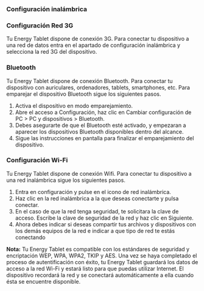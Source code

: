 ### Configuración inalámbrica

### Configuración Red 3G

Tu Energy Tablet dispone de conexión 3G. Para conectar tu dispositivo a una red de datos entra en el apartado de configuración inalámbrica y selecciona la red 3G del dispositivo.

### Bluetooth

Tu Energy Tablet dispone de conexión Bluetooth. Para conectar tu dispositivo con auriculares, ordenadores, tablets, smartphones, etc. Para emparejar el dispositivo Bluetooth sigue los siguientes pasos.

1. Activa el dispositivo en modo emparejamiento.
2. Abre el acceso a Configuración, haz clic en Cambiar configuración de PC > PC y dispositivos > Bluetooth.
3. Debes asegurarte de que el Bluetooth esté activado, y empezaran a aparecer los dispositivos Bluetooth disponibles dentro del alcance.
4. Sigue las instrucciones en pantalla para finalizar el emparejamiento del dispositivo.

### Configuración Wi-Fi

Tu Energy Tablet dispone de conexión Wifi. Para conectar tu dispositivo a una red inalámbrica sigue los siguientes pasos.

1. Entra en configuración y pulse en el icono de red inalámbrica.
2. Haz clic en la red inalámbrica a la que deseas conectarte y pulsa conectar.
3. En el caso de que la red tenga seguridad, te solicitara la clave de acceso. Escribe la clave de seguridad de la red y haz clic en Siguiente.
4. Ahora debes indicar si deseas compartir tus archivos y dispositivos con los demás equipos de la red e indicar a que tipo de red te estás conectando

**Nota:** Tu Energy Tablet es compatible con los estándares de seguridad y encriptación WEP, WPA, WPA2, TKIP y
AES. Una vez se haya completado el proceso de autentificación con éxito, tu Energy Tablet guardará los datos
de acceso a la red Wi-Fi y estará listo para que puedas utilizar Internet. El dispositivo recordará la red y se
conectará automáticamente a ella cuando ésta se encuentre disponible.
